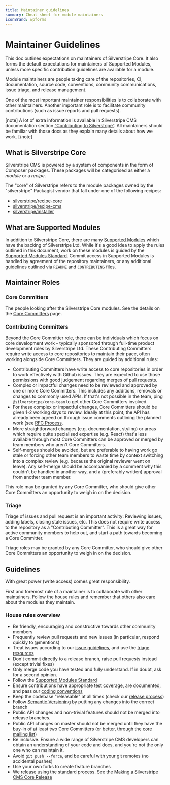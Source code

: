 ```yaml
---
title: Maintainer guidelines
summary: Cheat sheet for module maintainers
iconBrand: wpforms
---
```



# Maintainer Guidelines

This doc outlines expectations on maintainers of Silverstripe Core. It also forms the default expectations for maintainers of Supported Modules, unless more specific contribution guidelines are available for a module.

Module maintainers are people taking care of the repositories, CI, documentation, source code, conventions, community communications, issue triage, and release management.

One of the most important maintainer responsibilities is to collaborate with other maintainers. Another important role is to facilitate community contributions (such as issue reports and pull requests).

[note]
A lot of extra information is available in Silverstripe CMS documentation section [“Contributing to Silverstripe”](./).
All maintainers should be familiar with those docs as they explain many details about how we work.
[/note]


## What is Silverstripe Core

Silverstripe CMS is powered by a system of components in the form of Composer packages. These packages will be categorised as either a _module_ or a _recipe_.

The "core" of Silverstripe refers to the module packages owned by the "silverstripe" Packagist vendor that fall under one of the following recipes:

* [silverstripe/recipe-core](https://github.com/silverstripe/recipe-cms)
* [silverstripe/recipe-cms](https://github.com/silverstripe/recipe-cms)
* [silverstripe/installer](https://github.com/silverstripe/silverstripe-installer)

## What are Supported Modules

In addition to Silverstripe Core, there are many [Supported Modules](https://www.silverstripe.org/software/addons/supported-modules-definition/)
which have the backing of Silverstripe Ltd. While it's a good idea to apply the rules outlined in this document,
work on these modules is guided by the 
[Supported Modules Standard](https://www.silverstripe.org/software/addons/supported-modules-definition/).
Commit access in Supported Modules is handled by agreement of the repository maintainers,
or any additional guidelines outlined via `README` and `CONTRIBUTING` files.


## Maintainer Roles

### Core Committers

The people looking after the Silverstripe Core modules.
See the details on the [Core Committers](./core_committers) page.


### Contributing Committers

Beyond the Core Committer role, there can be individuals which
focus on core development work - typically sponsored through full-time product development roles by Silverstripe Ltd.
These Contributing Committers require write access to core repositories to maintain their pace,
often working alongside Core Committers. They are guided by additional rules:

 * Contributing Committers have write access to core repositories in order to work effectively with Github issues. They are expected to use those permissions with good judgement regarding merges of pull requests.
 * Complex or impactful changes need to be reviewed and approved by one or more Core Committers. This includes any additions, removals or changes to commonly used APIs. If that's not possible in the team, ping `@silverstripe/core-team` to get other Core Committers involved.
 * For these complex or impactful changes, Core Committers should be given 1-2 working days to review. Ideally at this point, the API has already been agreed on through issue comments outlining the planned work (see [RFC Process](request_for_comment]).
 * More straightforward changes (e.g. documentation, styling) or areas which require quite specialised expertise (e.g. React) that's less available through most Core Committers can be approved or merged by team members who aren't Core Committers.
 * Self-merges should be avoided, but are preferable to having work go stale or forcing other team members to waste time by context switching into a complex review (e.g. because the original reviewer went on leave). Any self-merge should be accompanied by a comment why this couldn't be handled in another way, and a (preferably written) approval from another team member.

This role may be granted by any Core Committer,
who should give other Core Committers an opportunity to weigh in on the decision.


### Triage

Triage of issues and pull request is an important activity: Reviewing issues, adding labels,
closing stale issues, etc. This does not require write access to the repository as a "Contributing Committer".
This is a great way for active community members to help out, and start a path towards becoming a Core Committer.

Triage roles may be granted by any Core Committer,
who should give other Core Committers an opportunity to weigh in on the decision.


## Guidelines

With great power (write access) comes great responsibility.

First and foremost rule of a maintainer is to collaborate with other maintainers. Follow the house rules and remember that others also care about the modules they maintain.


### House rules overview

 * Be friendly, encouraging and constructive towards other community members
 * Frequently review pull requests and new issues (in particular, respond quickly to @mentions)
 * Treat issues according to our [issue guidelines](issues_and_bugs), and use the [triage resources](triage_resources)
 * Don't commit directly to a release branch, raise pull requests instead (except trivial fixes)
 * Only merge code you have tested and fully understand. If in doubt, ask for a second opinion.
 * Follow the [Supported Modules Standard](https://www.silverstripe.org/software/addons/supported-modules-definition/)
 * Ensure contributions have appropriate [test coverage](../developer_guides/testing), are documented, and pass our [coding conventions](/getting_started/coding_conventions)
 * Keep the codebase "releasable" at all times (check our [release process](release_process))
 * Follow [Semantic Versioning](code/#picking-the-right-version) by putting any changes into the correct branch
 * Public API changes and non-trivial features should not be merged into release branches. 
 * Public API changes on master should not be merged until they have the buy-in of at least two Core Committers (or better, through the [core mailing list](https://groups.google.com/forum/#!forum/silverstripe-dev))
 * Be inclusive. Ensure a wide range of Silverstripe CMS developers can obtain an understanding of your code and docs, and you're not the only one who can maintain it.
 * Avoid `git push --force`, and be careful with your git remotes (no accidental pushes)
 * Use your own forks to create feature branches
 * We release using the standard process. See the [Making a Silverstripe CMS Core Release](making_a_silverstripe_core_release)
